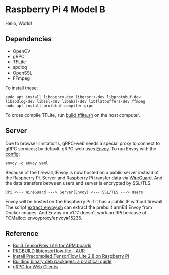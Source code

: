 # Raspberry Pi 4 Model B

Hello, World!

## Dependencies

- OpenCV
- gRPC
- TFLite
- spdlog
- OpenSSL
- FFmpeg

To install these:

```shell
sudo apt install libopencv-dev libgrpc++-dev libprotobuf-dev libspdlog-dev libssl-dev libabsl-dev libflatbuffers-dev ffmpeg
sudo apt install protobuf-compiler-grpc 
```

To cross complie TFLite, run [build_tflite.sh](tools/build_tflite.sh) on the host computer.

## Server

Due to browser limitations, gRPC-web needs a special proxy to connect to gRPC services; by default, gRPC-web uses [Envoy](https://www.envoyproxy.io/). To run Envoy with the [config](tools/envoy.yaml):

```shell
envoy -c envoy.yaml
```

Because of the firewall, Envoy is now hosted on a public server instead of the Raspberry Pi. Server and Raspberry Pi transfer data via [WireGuard](https://www.wireguard.com/). And the data transfers between users and server is encrypted by SSL/TLS. 

```
RPi <--- WireGuard ---> Server(Envoy) <--- SSL/TLS ---> Users
```

Envoy will be hosted on the Raspberry Pi if it has a public IP without firewall. The script [extract_envoy.sh](tools/extract_envoy.sh) can extract the prebuilt arm64 Envoy from Docker images. And Envoy >= v1.17 doesn't work on RPi because of TCMalloc: envoyproxy/envoy#15235.

## Reference
- [Build TensorFlow Lite for ARM boards](https://www.tensorflow.org/lite/guide/build_arm)
- [PKGBUILD libtensorflow-lite - AUR](https://aur.archlinux.org/cgit/aur.git/tree/PKGBUILD?h=libtensorflow-lite)
- [Install Precompiled TensorFlow Lite 2.8 on Raspberry Pi](https://lindevs.com/install-precompiled-tensorflow-lite-on-raspberry-pi/)
- [Building binary deb packages: a practical guide](https://www.internalpointers.com/post/build-binary-deb-package-practical-guide)
- [gRPC for Web Clients](https://github.com/grpc/grpc-web)